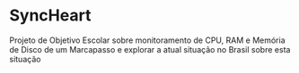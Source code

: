 # SyncHeart
Projeto de Objetivo Escolar sobre monitoramento de CPU, RAM e Memória de Disco de um Marcapasso e explorar a atual situação no Brasil sobre esta situação
